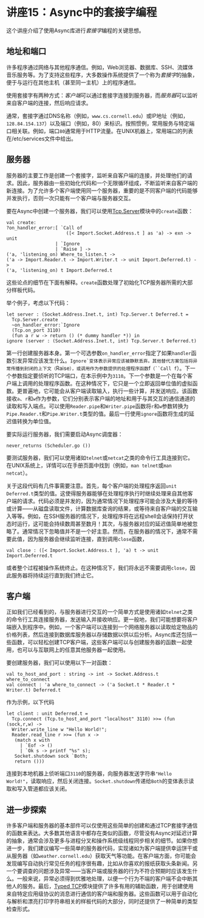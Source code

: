 # 讲座15：Async中的套接字编程

这个讲座介绍了使用Async库进行*套接字*编程的关键思想。

## 地址和端口

许多程序通过网络与其他程序通信。例如，Web浏览器、数据库、SSH、流媒体音乐服务等。为了支持这些程序，大多数操作系统提供了一个称为*套接字*的抽象，便于与运行在其他主机（甚至同一主机）上的程序通信。

使用套接字有两种方式：*客户端*可以通过套接字连接到服务器，而*服务器*可以监听来自客户端的连接，然后响应请求。

通常，套接字通过DNS名称（例如，`www.cs.cornell.edu`）或IP地址（例如，`128.84.154.137`）以及端口（例如，80）来标识。按照惯例，常用服务与特定端口相关联。例如，端口`80`通常用于HTTP流量。在UNIX机器上，常用端口的列表在/etc/services文件中给出。

## 服务器

服务器的主要工作是创建一个套接字，监听来自客户端的连接，并处理他们的请求。因此，服务器由一些初始化代码和一个无限循环组成，不断监听来自客户端的新连接。为了允许多个客户端使用同一个服务器，重要的是不同客户端的代码能够并发执行，否则一次只能有一个客户端与服务器交互。

要在Async中创建一个服务器，我们可以使用[Tcp.Server](https://ocaml.janestreet.com/ocaml-core/111.03.00/doc/async/#Std.Tcp.Server)模块中的`create`函数：

```
val create: 
?on_handler_error:[ `Call of
                      ([< Import.Socket.Address.t ] as 'a) -> exn -> unit
                  | `Ignore
                  | `Raise ] ->
('a, 'listening_on) Where_to_listen.t ->
('a -> Import.Reader.t -> Import.Writer.t -> unit Import.Deferred.t) ->
('a, 'listening_on) t Import.Deferred.t

```

这些论点的细节在下面有解释。`create`函数处理了初始化TCP服务器所需的大部分样板代码。

举个例子，考虑以下代码：

```
let server : (Socket.Address.Inet.t, int) Tcp.Server.t Deferred.t =
  Tcp.Server.create
  ~on_handler_error:`Ignore
  (Tcp.on_port 3110)
  (fun a r w -> return () (* dummy handler *)) in
ignore (server : (Socket.Address.Inet.t, int) Tcp.Server.t Deferred.t)

```

第一行创建服务器本身。第一个可选参数`on_handler_error`指定了如果`handler`函数引发异常应该发生什么。``Ignore`变体表示异常应该被静默丢弃。其他替代方案包括将异常传播到封闭的上下文（``Raise`），或调用作为参数提供的处理程序函数`f`（``Call f`）。下一个参数指定要侦听的TCP端口，在本示例中为`3110`。下一个参数是一个在每个客户端上调用的处理程序函数。在这种情况下，它只是一个立即返回单位值的虚拟函数。更普遍地，它可能会从客户端读取输入，执行一些计算，并发送响应。该函数接收`a`、`r`和`w`作为参数，它们分别表示客户端的地址和用于与其交互的通信通道的读取和写入端点。可以使用`Reader.pipe`和`Writer.pipe`函数将`r`和`w`参数转换为`Pipe.Reader.t`和`Pipe.Writer.t`类型的值。最后一行使用`ignore`函数将生成的延迟值转换为单位值。

要实际运行服务器，我们需要启动Async调度器：

```
never_returns (Scheduler.go ())

```

要测试服务器，我们可以使用诸如`telnet`或`netcat`之类的命令行工具连接到它。在UNIX系统上，详情可以在手册页面中找到（例如，`man telnet`或`man netcat`）。

关于这段代码有几件事需要注意。首先，每个客户端的处理程序返回`unit Deferred.t`类型的值。这使得服务器能够在处理程序执行时继续处理来自其他客户端的请求。代码必须是并发的，因为通常情况下处理程序可能会涉及大量的等待或计算——从磁盘读取文件，计算数据库查询的结果，或等待来自客户端的交互输入等等。例如，在SSH服务器的情况下，处理程序将在远程shell会话保持打开状态时运行，这可能会持续数周甚至数月！其次，与服务器对应的延迟值简单地被忽略了。通常情况下忽略值并不是一个好主意。然而，在服务器的情况下，通常不需要此值，因为服务器会继续监听连接，直到调用`close`函数，

```
val close : ([< Import.Socket.Address.t ], 'a) t -> unit Import.Deferred.t

```

或者整个过程被操作系统终止。在这种情况下，我们将永远不需要调用`close`，因此服务器将持续运行直到我们终止它。

## 客户端

正如我们已经看到的，与服务器进行交互的一个简单方式是使用诸如`telnet`之类的命令行工具连接服务器，发送输入并接收响应。更一般地，我们可能想要将客户端嵌入到程序中。例如，一个客户端可以连接到一个网络服务器以读取给定物品的价格列表，然后连接到数据库服务器以存储数据以供以后分析。Async库还包括一些函数，可以轻松创建TCP客户端，这些客户端可以与创建服务器的函数一起使用，也可以与互联网上的任意其他服务器一起使用。

要创建服务器，我们可以使用以下一对函数：

```
val to_host_and_port : string -> int -> Socket.Address.t where_to_connect
val connect : 'a where_to_connect -> ('a Socket.t * Reader.t * Writer.t) Deferred.t

```

作为示例，以下代码

```
let client : unit Deferred.t = 
  Tcp.connect (Tcp.to_host_and_port "localhost" 3110) >>= (fun (sock,r,w) -> 
  Writer.write_line w "Hello World!";
  Reader.read_line r >>= (fun x -> 
   (match x with  
     | `Eof -> ()
     | `Ok s -> printf "%s" s);   
   Socket.shutdown sock `Both;
   return ()))

```

连接到本地机器上侦听端口`3110`的服务器，向服务器发送字符串`"Hello World!"`，读取响应，然后关闭连接。`Socket.shutdown`传递给`Both`的变体表示读取和写入管道都应该关闭。

## 进一步探索

许多客户端和服务器的基本部件可以仅使用这些简单的创建和通过TCP套接字通信的函数来表达。大多数其他语言中都存在类似的函数，尽管没有Async对延迟计算的抽象，通常会涉及更多与进程分叉和操作系统级线程同步相关的细节。如果你想进一步，我们建议编写一些简单的服务器代码，实现诸如为客户端提供幸运饼干或从服务器（如`weather.cornell.edu`）获取天气等功能。在客户端方面，你可能会发现编写自动执行常见任务的程序很有趣，比如从你喜欢的报纸获取头条新闻。另一个要调查的问题涉及异常——当客户端或服务器的行为不符合预期时应该发生什么。一般来说，异常必须得到优雅地处理，以便一个行为不端的客户端不会中断其他人的服务。最后，[Typed TCP](https://ocaml.janestreet.com/ocaml-core/111.03.00/doc/async/#Std.Typed_tcp)模块提供了许多有用的辅助函数，用于创建使用来自特定应用级协议的消息进行通信的客户端和服务器。这些函数可以用于自动化与解析和漂亮打印字符串相关的样板代码的大部分，同时还提供了一种简单的类型检查形式。
